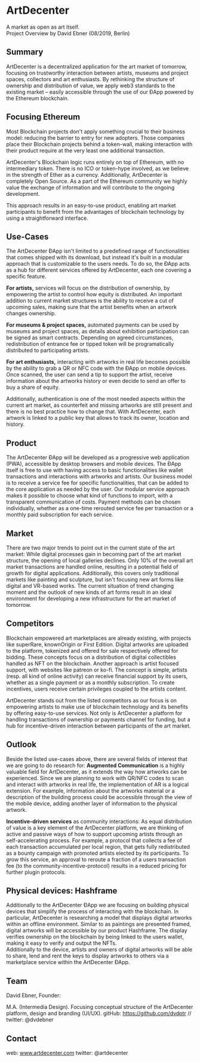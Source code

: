 # ArtDecenter

A market as open as art itself.  
Project Overview by David Ebner (08/2019, Berlin)

## Summary

ArtDecenter is a decentralized application for the art market of tomorrow, focusing on trustworthy interaction between artists, museums and project spaces, collectors and art enthusiasts. By rethinking the structure of ownership and distribution of value, we apply web3 standards to the existing market – easily accessible through the use of our ÐApp powered by the Ethereum blockchain.

## Focusing Ethereum

Most Blockchain projects don't apply something crucial to their business model: reducing the barrier to entry for new adopters. Those companies place their Blockchain projects behind a token-wall, making interaction with their product require at the very least one additional transaction.

ArtDecenter's Blockchain logic runs entirely on top of Ethereum, with no intermediary token. There is no ICO or token-hype involved, as we believe in the strength of Ether as a currency. Additionally, ArtDecenter is completely Open Source. As a part of the Ethereum community we highly value the exchange of information and will contribute to the ongoing development.

This approach results in an easy-to-use product, enabling art market participants to benefit from the advantages of blockchain technology by using a straightforward interface.

## Use-Cases

The ArtDecenter ÐApp isn't limited to a predefined range of functionalities that comes shipped with its download, but instead it's built in a modular approach that is customizable to the users needs. To do so, the ÐApp acts as a hub for different services offered by ArtDecenter, each one covering a specific feature.

**For artists,** services will focus on the distribution of ownership, by empowering the artist to control how equity is distributed. An important addition to current market structures is the ability to receive a cut of upcoming sales, making sure that the artist benefits when an artwork changes ownership.

**For museums & project spaces,** automated payments can be used by museums and project spaces, as details about exhibition participation can be signed as smart contracts. Depending on agreed circumstances, redistribution of entrance fee or tipped token will be programatically distributed to participating artists.

**For art enthusiasts,** interacting with artworks in real life becomes possible by the ability to grab a QR or NFC code with the ÐApp on mobile devices. Once scanned, the user can send a tip to support the artist, receive information about the artworks history or even decide to send an offer to buy a share of equity.

Additionally, authentication is one of the most needed aspects within the current art market, as counterfeit and missing artworks are still present and there is no best practice how to change that. With ArtDecenter, each artwork is linked to a public key that allows to track its owner, location and history.

## Product

The ArtDecenter ÐApp will be developed as a progressive web application (PWA), accessible by desktop browsers and mobile devices. The ÐApp itself is free to use with having access to basic functionalities like wallet transactions and interactions with artworks and artists.
Our business model is to receive a service fee for specific functionalities, that can be added to the core application as needed by the user. Our modular service approach makes it possible to choose what kind of functions to import, with a transparent communication of costs. Payment methods can be chosen individually, whether as a one-time rerouted service fee per transaction or a monthly paid subscription for each service.

## Market

There are two major trends to point out in the current state of the art market: While digital processes gain in becoming part of the art market structure, the opening of local galleries declines. Only 10% of the overall art market transactions are handled online, resulting in a potential field of growth for digital applications. Additionally, this covers only traditional markets like painting and sculpture, but isn't focusing new art forms like digital and VR-based works.
The current situation of trend changing moment and the outlook of new kinds of art forms result in an ideal environment for developing a new infrastructure for the art market of tomorrow.

## Competitors

Blockchain empowered art marketplaces are already existing, with projects like superRare, knownOrigin or First Edition. Digital artworks are uploaded to the platform, tokenized and offered for sale respectively offered for bidding. These concepts focus on a distribution of digital collectibles handled as NFT on the blockchain.
Another approach is artist focused support, with websites like patreon or ko-fi. The concept is simple, artists (resp. all kind of online activity) can receive financial support by its users, whether as a single payment or as a monthly subscription. To create incentives, users receive certain privileges coupled to the artists content.

ArtDecenter stands out from the listed competitors as our focus is on empowering artists to make use of blockchain technology and its benefits by offering easy-to-use services. Not only is ArtDecenter a platform for handling transactions of ownership or payments channel for funding, but a hub for incentive-driven interaction between participants of the art market.

## Outlook

Beside the listed use-cases above, there are several fields of interest that we are going to do research for:
**Augmented Communication** is a highly valuable field for ArtDecenter, as it extends the way how artworks can be experienced. Since we are planning to work with QR/NFC codes to scan and interact with artworks in real life, the implementation of AR is a logical extension. For example, information about the artworks material or a description of the building process could be accessible through the view of the mobile device, adding another layer of information to the physical artwork.

**Incentive-driven services** as community interactions: As equal distribution of value is a key element of the ArtDecenter platform, we are thinking of active and passive ways of how to support upcoming artists through an self-accelerating process. For example, a protocol that collects a fee of each transaction accumulated per local region, that gets fully redistributed as a bounty campaign with promoted artists elected by its participants. To grow this service, an approval to reroute a fraction of a users transaction fee (to the community-incentive-protocol) results in a reduced pricing for further plugin protocols.

## Physical devices: Hashframe

Additionally to the ArtDecenter ÐApp we are focusing on building physical devices that simplify the process of interacting with the blockchain. In particular, ArtDecenter is researching a model that displays digital artworks within an offline environment. Similar to as paintings are presented framed, digital artworks will be accessible by our product Hashframe. The display verifies ownership on the blockchain by being linked to the users wallet, making it easy to verify and output the NFTs.  
Additionally to the device, artists and owners of digital artworks will be able to share, lend and rent the keys to display artworks to others via a marketplace service within the ArtDecenter ÐApp.

## Team

David Ebner, Founder:

M.A. (Intermedia Design). Focusing conceptual structure of the ArtDecenter platform, design and branding (UI/UX). gitHub: https://github.com/dvdptr // twitter: @dvdebner

## Contact

web: www.artdecenter.com
twitter: @artdecenter
